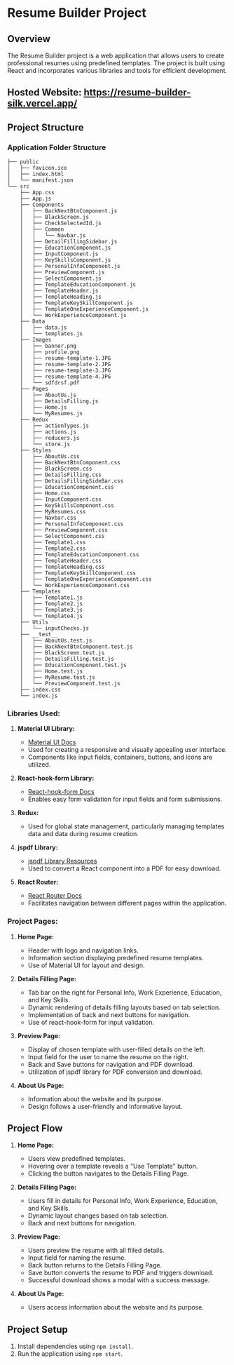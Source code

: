 # Resume Builder Project

## Overview

The Resume Builder project is a web application that allows users to create professional resumes using predefined templates. The project is built using React and incorporates various libraries and tools for efficient development.

## Hosted Website: https://resume-builder-silk.vercel.app/

## Project Structure

### Application Folder Structure

```  
├── public
│   ├── favicon.ico  
│   ├── index.html   
│   └── manifest.json
└── src
    ├── App.css      
    ├── App.js       
    ├── Components
    │   ├── BackNextBtnComponent.js
    │   ├── BlackScreen.js
    │   ├── CheckSelectedId.js
    │   ├── Common
    │   │   └── Navbar.js
    │   ├── DetailFillingSidebar.js
    │   ├── EducationComponent.js
    │   ├── InputComponent.js
    │   ├── KeySkillsComponent.js
    │   ├── PersonalInfoComponent.js
    │   ├── PreviewComponent.js
    │   ├── SelectComponent.js
    │   ├── TemplateEducationComponent.js    
    │   ├── TemplateHeader.js
    │   ├── TemplateHeading.js
    │   ├── TemplateKeySkillComponent.js     
    │   ├── TemplateOneExperienceComponent.js
    │   └── WorkExperienceComponent.js       
    ├── Data
    │   ├── data.js
    │   └── templates.js
    ├── Images
    │   ├── banner.png
    │   ├── profile.png
    │   ├── resume-template-1.JPG
    │   ├── resume-template-2.JPG
    │   ├── resume-template-3.JPG
    │   ├── resume-template-4.JPG
    │   └── sdfdrsf.pdf      
    ├── Pages
    │   ├── AboutUs.js       
    │   ├── DetailsFilling.js
    │   ├── Home.js
    │   └── MyResumes.js
    ├── Redux
    │   ├── actionTypes.js
    │   ├── actions.js
    │   ├── reducers.js
    │   └── store.js
    ├── Styles
    │   ├── AboutUs.css
    │   ├── BackNextBtnComponent.css
    │   ├── BlackScreen.css
    │   ├── DetailsFilling.css
    │   ├── DetailsFillingSideBar.css
    │   ├── EducationComponent.css
    │   ├── Home.css
    │   ├── InputComponent.css
    │   ├── KeySkillsComponent.css
    │   ├── MyResumes.css
    │   ├── Navbar.css
    │   ├── PersonalInfoComponent.css
    │   ├── PreviewComponent.css
    │   ├── SelectComponent.css
    │   ├── Template1.css
    │   ├── Template2.css
    │   ├── TemplateEducationComponent.css
    │   ├── TemplateHeader.css
    │   ├── TemplateHeading.css
    │   ├── TemplateKeySkillComponent.css
    │   ├── TemplateOneExperienceComponent.css
    │   └── WorkExperienceComponent.css
    ├── Templates
    │   ├── Template1.js
    │   ├── Template2.js
    │   ├── Template3.js
    │   └── Template4.js
    ├── Utils
    │   └── inputChecks.js
    ├── __test__
    │   ├── AboutUs.test.js
    │   ├── BackNextBtnComponent.test.js
    │   ├── BlackScreen.test.js
    │   ├── DetailsFilling.test.js
    │   ├── EducationComponent.test.js
    │   ├── Home.test.js
    │   ├── MyResume.test.js
    │   └── PreviewComponent.test.js
    ├── index.css
    └── index.js
```

### Libraries Used:

1. **Material UI Library:**
   - [Material UI Docs](https://mui.com/material-ui/getting-started/overview/)
   - Used for creating a responsive and visually appealing user interface.
   - Components like input fields, containers, buttons, and icons are utilized.

2. **React-hook-form Library:**
   - [React-hook-form Docs](https://react-hook-form.com/)
   - Enables easy form validation for input fields and form submissions.

3. **Redux:**
   - Used for global state management, particularly managing templates data and data during resume creation.

4. **jspdf Library:**
   - [jspdf Library Resources](https://github.com/eKoopmans/pdfmake)
   - Used to convert a React component into a PDF for easy download.

5. **React Router:**
   - [React Router Docs](https://reactrouter.com/)
   - Facilitates navigation between different pages within the application.

### Project Pages:

1. **Home Page:**
   - Header with logo and navigation links.
   - Information section displaying predefined resume templates.
   - Use of Material UI for layout and design.

2. **Details Filling Page:**
   - Tab bar on the right for Personal Info, Work Experience, Education, and Key Skills.
   - Dynamic rendering of details filling layouts based on tab selection.
   - Implementation of back and next buttons for navigation.
   - Use of react-hook-form for input validation.

3. **Preview Page:**
   - Display of chosen template with user-filled details on the left.
   - Input field for the user to name the resume on the right.
   - Back and Save buttons for navigation and PDF download.
   - Utilization of jspdf library for PDF conversion and download.

4. **About Us Page:**
   - Information about the website and its purpose.
   - Design follows a user-friendly and informative layout.

## Project Flow

1. **Home Page:**
   - Users view predefined templates.
   - Hovering over a template reveals a "Use Template" button.
   - Clicking the button navigates to the Details Filling Page.

2. **Details Filling Page:**
   - Users fill in details for Personal Info, Work Experience, Education, and Key Skills.
   - Dynamic layout changes based on tab selection.
   - Back and next buttons for navigation.

3. **Preview Page:**
   - Users preview the resume with all filled details.
   - Input field for naming the resume.
   - Back button returns to the Details Filling Page.
   - Save button converts the resume to PDF and triggers download.
   - Successful download shows a modal with a success message.

4. **About Us Page:**
   - Users access information about the website and its purpose.

## Project Setup

1. Install dependencies using `npm install`.
2. Run the application using `npm start`.